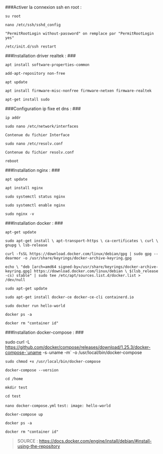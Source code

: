 ###Activer la connexion ssh en root :

`su root`

`nano /etc/ssh/sshd_config`

`"PermitRootLogin without-password" on remplace par "PermitRootLogin yes"`

`/etc/init.d/ssh restart`


 ###Installation driver realtek : ###

`apt install software-properties-common`

`add-apt-repository non-free`

`apt update`

`apt install firmware-misc-nonfree firmware-netxen firmware-realtek`

`apt-get install sudo`

 ###Configuration ip fixe et dns : ###

`ip addr`

`sudo nano /etc/network/interfaces`

`Contenue du fichier Interface`

`sudo nano /etc/resolv.conf`

`Contenue du fichier resolv.conf`

`reboot`

 ###Installation nginx : ###

`apt update`

`apt install nginx`

`sudo systemctl status nginx`

`sudo systemctl enable nginx`

`sudo nginx -v`

 ###Installation docker : ###

`apt-get update`

`sudo apt-get install \
    apt-transport-https \
    ca-certificates \
    curl \
    gnupg \
    lsb-release`

`curl -fsSL https://download.docker.com/linux/debian/gpg | sudo gpg --dearmor -o /usr/share/keyrings/docker-archive-keyring.gpg`

`echo \
  "deb [arch=amd64 signed-by=/usr/share/keyrings/docker-archive-keyring.gpg] https://download.docker.com/linux/debian \
  $(lsb_release -cs) stable" | sudo tee /etc/apt/sources.list.d/docker.list > /dev/null`

`sudo apt-get update`

`sudo apt-get install docker-ce docker-ce-cli containerd.io`

`sudo docker run hello-world`

`docker ps -a`

`docker rm "container id"`

 ###Installation docker-compose : ###

sudo curl -L https://github.com/docker/compose/releases/download/1.25.3/docker-compose-`uname -s`-`uname -m` -o /usr/local/bin/docker-compose

`sudo chmod +x /usr/local/bin/docker-compose`

`docker-compose --version`

`cd /home`

`mkdir test`

`cd test`

`nano docker-compose.yml`
`test:
 image: hello-world`

`docker-compose up`

`docker ps -a`

`docker rm "container id"`


> SOURCE : https://docs.docker.com/engine/install/debian/#install-using-the-repository
